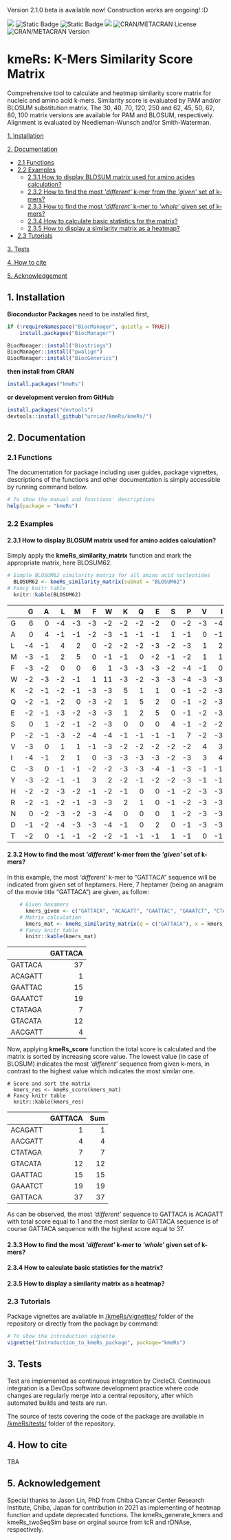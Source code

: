 Version 2.1.0 beta is available now! Construction works are ongoing! :D

![](https://img.shields.io/badge/%20Bioconductor%20BiocCheck-true-green.svg)  ![Static Badge](https://img.shields.io/badge/A-brightgreen?style=flat&logo=Codacy&label=code%20quality)  ![Static Badge](https://img.shields.io/badge/98%25-brightgreen?style=flat&logo=Codacy&label=coverage)  ![](https://img.shields.io/badge/build-passing-brightgreen?style=flat&label=circleci)  ![CRAN/METACRAN License](https://img.shields.io/cran/l/kmeRs)  ![CRAN/METACRAN Version](https://img.shields.io/cran/v/kmeRs)


# kmeRs: K-Mers Similarity Score Matrix

Comprehensive tool to calculate and heatmap similarity score matrix for nucleic and amino acid k-mers. Similarity score is evaluated by PAM and/or BLOSUM substitution matrix. The 30, 40, 70, 120, 250 and 62, 45, 50, 62, 80, 100 matrix versions are available for PAM and BLOSUM, respectively. Alignment is evaluated by Needleman-Wunsch and/or Smith-Waterman. 


[1. Installation](#1-installation)

[2. Documentation](#2-documentation)
- [2.1 Functions](#21-functions)
- [2.2 Examples](#22-examples)
    - [2.3.1 How to display BLOSUM matrix used for amino acides calculation?](#231-how-to-display-blosum-matrix-used-for-amino-acides-calculation)
    - [2.3.2 How to find the most *'different'* k-mer from the *'given'* set of k-mers?](#232-how-to-find-the-most-different-k-mer-from-the-given-set-of-k-mers)
    - [2.3.3 How to find the most *'different'* k-mer to *'whole'* given set of k-mers? ](#233-how-to-find-the-most-different-k-mer-to-whole-given-set-of-k-mers)
    - [2.3.4 How to calculate basic statistics for the matrix?](#234-how-to-calculate-basic-statistics-for-the-matrix)
    - [2.3.5 How to display a similarity matrix as a heatmap?](#235-how-to-display-a-similarity-matrix-as-a-heatmap)
- [2.3 Tutorials](#23-tutorials)
    
[3. Tests](#3-tests)

[4. How to cite](#4-how-to-cite)

[5. Acknowledgement](#5-acknowledgement)



## 1. Installation

**Bioconductor Packages** need to be installed first,
```r
if (!requireNamespace("BiocManager", quietly = TRUE))
    install.packages("BiocManager")

BiocManager::install("Biostrings")
BiocManager::install("pwalign")
BiocManager::install("BiocGenerics")
```
**then install from CRAN**
```r
install.packages("kmeRs")
```
**or development version from GitHub**
```r
install.packages("devtools")
devtools::install_github("urniaz/kmeRs/kmeRs/")
```


## 2. Documentation

### 2.1 Functions
The documentation for package including user guides, package vignettes, descriptions of the functions and other documentation is simply accessible by running command below.

```r
# To show the manual and functions' descriptions 
help(package = "kmeRs")
```

### 2.2 Examples

#### 2.3.1 How to display BLOSUM matrix used for amino acides calculation?

Simply apply the **kmeRs_similarity_matrix** function and mark the appropriate matrix, here BLOSUM62.  

```r
# Simple BLOSUM62 similarity matrix for all amino acid nucleotides
  BLOSUM62 <- kmeRs_similarity_matrix(submat = "BLOSUM62")
# Fancy knitr table
  knitr::kable(BLOSUM62)
```


<table style="width:100%;">
<colgroup>
<col style="width: 4%" />
<col style="width: 4%" />
<col style="width: 4%" />
<col style="width: 4%" />
<col style="width: 4%" />
<col style="width: 4%" />
<col style="width: 4%" />
<col style="width: 4%" />
<col style="width: 4%" />
<col style="width: 4%" />
<col style="width: 4%" />
<col style="width: 4%" />
<col style="width: 4%" />
<col style="width: 4%" />
<col style="width: 4%" />
<col style="width: 4%" />
<col style="width: 4%" />
<col style="width: 4%" />
<col style="width: 4%" />
<col style="width: 4%" />
<col style="width: 4%" />
</colgroup>
<thead>
<tr>
<th style="text-align: left;"></th>
<th style="text-align: right;">G</th>
<th style="text-align: right;">A</th>
<th style="text-align: right;">L</th>
<th style="text-align: right;">M</th>
<th style="text-align: right;">F</th>
<th style="text-align: right;">W</th>
<th style="text-align: right;">K</th>
<th style="text-align: right;">Q</th>
<th style="text-align: right;">E</th>
<th style="text-align: right;">S</th>
<th style="text-align: right;">P</th>
<th style="text-align: right;">V</th>
<th style="text-align: right;">I</th>
<th style="text-align: right;">C</th>
<th style="text-align: right;">Y</th>
<th style="text-align: right;">H</th>
<th style="text-align: right;">R</th>
<th style="text-align: right;">N</th>
<th style="text-align: right;">D</th>
<th style="text-align: right;">T</th>
</tr>
</thead>
<tbody>
<tr>
<td style="text-align: left;">G</td>
<td style="text-align: right;">6</td>
<td style="text-align: right;">0</td>
<td style="text-align: right;">-4</td>
<td style="text-align: right;">-3</td>
<td style="text-align: right;">-3</td>
<td style="text-align: right;">-2</td>
<td style="text-align: right;">-2</td>
<td style="text-align: right;">-2</td>
<td style="text-align: right;">-2</td>
<td style="text-align: right;">0</td>
<td style="text-align: right;">-2</td>
<td style="text-align: right;">-3</td>
<td style="text-align: right;">-4</td>
<td style="text-align: right;">-3</td>
<td style="text-align: right;">-3</td>
<td style="text-align: right;">-2</td>
<td style="text-align: right;">-2</td>
<td style="text-align: right;">0</td>
<td style="text-align: right;">-1</td>
<td style="text-align: right;">-2</td>
</tr>
<tr>
<td style="text-align: left;">A</td>
<td style="text-align: right;">0</td>
<td style="text-align: right;">4</td>
<td style="text-align: right;">-1</td>
<td style="text-align: right;">-1</td>
<td style="text-align: right;">-2</td>
<td style="text-align: right;">-3</td>
<td style="text-align: right;">-1</td>
<td style="text-align: right;">-1</td>
<td style="text-align: right;">-1</td>
<td style="text-align: right;">1</td>
<td style="text-align: right;">-1</td>
<td style="text-align: right;">0</td>
<td style="text-align: right;">-1</td>
<td style="text-align: right;">0</td>
<td style="text-align: right;">-2</td>
<td style="text-align: right;">-2</td>
<td style="text-align: right;">-1</td>
<td style="text-align: right;">-2</td>
<td style="text-align: right;">-2</td>
<td style="text-align: right;">0</td>
</tr>
<tr>
<td style="text-align: left;">L</td>
<td style="text-align: right;">-4</td>
<td style="text-align: right;">-1</td>
<td style="text-align: right;">4</td>
<td style="text-align: right;">2</td>
<td style="text-align: right;">0</td>
<td style="text-align: right;">-2</td>
<td style="text-align: right;">-2</td>
<td style="text-align: right;">-2</td>
<td style="text-align: right;">-3</td>
<td style="text-align: right;">-2</td>
<td style="text-align: right;">-3</td>
<td style="text-align: right;">1</td>
<td style="text-align: right;">2</td>
<td style="text-align: right;">-1</td>
<td style="text-align: right;">-1</td>
<td style="text-align: right;">-3</td>
<td style="text-align: right;">-2</td>
<td style="text-align: right;">-3</td>
<td style="text-align: right;">-4</td>
<td style="text-align: right;">-1</td>
</tr>
<tr>
<td style="text-align: left;">M</td>
<td style="text-align: right;">-3</td>
<td style="text-align: right;">-1</td>
<td style="text-align: right;">2</td>
<td style="text-align: right;">5</td>
<td style="text-align: right;">0</td>
<td style="text-align: right;">-1</td>
<td style="text-align: right;">-1</td>
<td style="text-align: right;">0</td>
<td style="text-align: right;">-2</td>
<td style="text-align: right;">-1</td>
<td style="text-align: right;">-2</td>
<td style="text-align: right;">1</td>
<td style="text-align: right;">1</td>
<td style="text-align: right;">-1</td>
<td style="text-align: right;">-1</td>
<td style="text-align: right;">-2</td>
<td style="text-align: right;">-1</td>
<td style="text-align: right;">-2</td>
<td style="text-align: right;">-3</td>
<td style="text-align: right;">-1</td>
</tr>
<tr>
<td style="text-align: left;">F</td>
<td style="text-align: right;">-3</td>
<td style="text-align: right;">-2</td>
<td style="text-align: right;">0</td>
<td style="text-align: right;">0</td>
<td style="text-align: right;">6</td>
<td style="text-align: right;">1</td>
<td style="text-align: right;">-3</td>
<td style="text-align: right;">-3</td>
<td style="text-align: right;">-3</td>
<td style="text-align: right;">-2</td>
<td style="text-align: right;">-4</td>
<td style="text-align: right;">-1</td>
<td style="text-align: right;">0</td>
<td style="text-align: right;">-2</td>
<td style="text-align: right;">3</td>
<td style="text-align: right;">-1</td>
<td style="text-align: right;">-3</td>
<td style="text-align: right;">-3</td>
<td style="text-align: right;">-3</td>
<td style="text-align: right;">-2</td>
</tr>
<tr>
<td style="text-align: left;">W</td>
<td style="text-align: right;">-2</td>
<td style="text-align: right;">-3</td>
<td style="text-align: right;">-2</td>
<td style="text-align: right;">-1</td>
<td style="text-align: right;">1</td>
<td style="text-align: right;">11</td>
<td style="text-align: right;">-3</td>
<td style="text-align: right;">-2</td>
<td style="text-align: right;">-3</td>
<td style="text-align: right;">-3</td>
<td style="text-align: right;">-4</td>
<td style="text-align: right;">-3</td>
<td style="text-align: right;">-3</td>
<td style="text-align: right;">-2</td>
<td style="text-align: right;">2</td>
<td style="text-align: right;">-2</td>
<td style="text-align: right;">-3</td>
<td style="text-align: right;">-4</td>
<td style="text-align: right;">-4</td>
<td style="text-align: right;">-2</td>
</tr>
<tr>
<td style="text-align: left;">K</td>
<td style="text-align: right;">-2</td>
<td style="text-align: right;">-1</td>
<td style="text-align: right;">-2</td>
<td style="text-align: right;">-1</td>
<td style="text-align: right;">-3</td>
<td style="text-align: right;">-3</td>
<td style="text-align: right;">5</td>
<td style="text-align: right;">1</td>
<td style="text-align: right;">1</td>
<td style="text-align: right;">0</td>
<td style="text-align: right;">-1</td>
<td style="text-align: right;">-2</td>
<td style="text-align: right;">-3</td>
<td style="text-align: right;">-3</td>
<td style="text-align: right;">-2</td>
<td style="text-align: right;">-1</td>
<td style="text-align: right;">2</td>
<td style="text-align: right;">0</td>
<td style="text-align: right;">-1</td>
<td style="text-align: right;">-1</td>
</tr>
<tr>
<td style="text-align: left;">Q</td>
<td style="text-align: right;">-2</td>
<td style="text-align: right;">-1</td>
<td style="text-align: right;">-2</td>
<td style="text-align: right;">0</td>
<td style="text-align: right;">-3</td>
<td style="text-align: right;">-2</td>
<td style="text-align: right;">1</td>
<td style="text-align: right;">5</td>
<td style="text-align: right;">2</td>
<td style="text-align: right;">0</td>
<td style="text-align: right;">-1</td>
<td style="text-align: right;">-2</td>
<td style="text-align: right;">-3</td>
<td style="text-align: right;">-3</td>
<td style="text-align: right;">-1</td>
<td style="text-align: right;">0</td>
<td style="text-align: right;">1</td>
<td style="text-align: right;">0</td>
<td style="text-align: right;">0</td>
<td style="text-align: right;">-1</td>
</tr>
<tr>
<td style="text-align: left;">E</td>
<td style="text-align: right;">-2</td>
<td style="text-align: right;">-1</td>
<td style="text-align: right;">-3</td>
<td style="text-align: right;">-2</td>
<td style="text-align: right;">-3</td>
<td style="text-align: right;">-3</td>
<td style="text-align: right;">1</td>
<td style="text-align: right;">2</td>
<td style="text-align: right;">5</td>
<td style="text-align: right;">0</td>
<td style="text-align: right;">-1</td>
<td style="text-align: right;">-2</td>
<td style="text-align: right;">-3</td>
<td style="text-align: right;">-4</td>
<td style="text-align: right;">-2</td>
<td style="text-align: right;">0</td>
<td style="text-align: right;">0</td>
<td style="text-align: right;">0</td>
<td style="text-align: right;">2</td>
<td style="text-align: right;">-1</td>
</tr>
<tr>
<td style="text-align: left;">S</td>
<td style="text-align: right;">0</td>
<td style="text-align: right;">1</td>
<td style="text-align: right;">-2</td>
<td style="text-align: right;">-1</td>
<td style="text-align: right;">-2</td>
<td style="text-align: right;">-3</td>
<td style="text-align: right;">0</td>
<td style="text-align: right;">0</td>
<td style="text-align: right;">0</td>
<td style="text-align: right;">4</td>
<td style="text-align: right;">-1</td>
<td style="text-align: right;">-2</td>
<td style="text-align: right;">-2</td>
<td style="text-align: right;">-1</td>
<td style="text-align: right;">-2</td>
<td style="text-align: right;">-1</td>
<td style="text-align: right;">-1</td>
<td style="text-align: right;">1</td>
<td style="text-align: right;">0</td>
<td style="text-align: right;">1</td>
</tr>
<tr>
<td style="text-align: left;">P</td>
<td style="text-align: right;">-2</td>
<td style="text-align: right;">-1</td>
<td style="text-align: right;">-3</td>
<td style="text-align: right;">-2</td>
<td style="text-align: right;">-4</td>
<td style="text-align: right;">-4</td>
<td style="text-align: right;">-1</td>
<td style="text-align: right;">-1</td>
<td style="text-align: right;">-1</td>
<td style="text-align: right;">-1</td>
<td style="text-align: right;">7</td>
<td style="text-align: right;">-2</td>
<td style="text-align: right;">-3</td>
<td style="text-align: right;">-3</td>
<td style="text-align: right;">-3</td>
<td style="text-align: right;">-2</td>
<td style="text-align: right;">-2</td>
<td style="text-align: right;">-2</td>
<td style="text-align: right;">-1</td>
<td style="text-align: right;">-1</td>
</tr>
<tr>
<td style="text-align: left;">V</td>
<td style="text-align: right;">-3</td>
<td style="text-align: right;">0</td>
<td style="text-align: right;">1</td>
<td style="text-align: right;">1</td>
<td style="text-align: right;">-1</td>
<td style="text-align: right;">-3</td>
<td style="text-align: right;">-2</td>
<td style="text-align: right;">-2</td>
<td style="text-align: right;">-2</td>
<td style="text-align: right;">-2</td>
<td style="text-align: right;">-2</td>
<td style="text-align: right;">4</td>
<td style="text-align: right;">3</td>
<td style="text-align: right;">-1</td>
<td style="text-align: right;">-1</td>
<td style="text-align: right;">-3</td>
<td style="text-align: right;">-3</td>
<td style="text-align: right;">-3</td>
<td style="text-align: right;">-3</td>
<td style="text-align: right;">0</td>
</tr>
<tr>
<td style="text-align: left;">I</td>
<td style="text-align: right;">-4</td>
<td style="text-align: right;">-1</td>
<td style="text-align: right;">2</td>
<td style="text-align: right;">1</td>
<td style="text-align: right;">0</td>
<td style="text-align: right;">-3</td>
<td style="text-align: right;">-3</td>
<td style="text-align: right;">-3</td>
<td style="text-align: right;">-3</td>
<td style="text-align: right;">-2</td>
<td style="text-align: right;">-3</td>
<td style="text-align: right;">3</td>
<td style="text-align: right;">4</td>
<td style="text-align: right;">-1</td>
<td style="text-align: right;">-1</td>
<td style="text-align: right;">-3</td>
<td style="text-align: right;">-3</td>
<td style="text-align: right;">-3</td>
<td style="text-align: right;">-3</td>
<td style="text-align: right;">-1</td>
</tr>
<tr>
<td style="text-align: left;">C</td>
<td style="text-align: right;">-3</td>
<td style="text-align: right;">0</td>
<td style="text-align: right;">-1</td>
<td style="text-align: right;">-1</td>
<td style="text-align: right;">-2</td>
<td style="text-align: right;">-2</td>
<td style="text-align: right;">-3</td>
<td style="text-align: right;">-3</td>
<td style="text-align: right;">-4</td>
<td style="text-align: right;">-1</td>
<td style="text-align: right;">-3</td>
<td style="text-align: right;">-1</td>
<td style="text-align: right;">-1</td>
<td style="text-align: right;">9</td>
<td style="text-align: right;">-2</td>
<td style="text-align: right;">-3</td>
<td style="text-align: right;">-3</td>
<td style="text-align: right;">-3</td>
<td style="text-align: right;">-3</td>
<td style="text-align: right;">-1</td>
</tr>
<tr>
<td style="text-align: left;">Y</td>
<td style="text-align: right;">-3</td>
<td style="text-align: right;">-2</td>
<td style="text-align: right;">-1</td>
<td style="text-align: right;">-1</td>
<td style="text-align: right;">3</td>
<td style="text-align: right;">2</td>
<td style="text-align: right;">-2</td>
<td style="text-align: right;">-1</td>
<td style="text-align: right;">-2</td>
<td style="text-align: right;">-2</td>
<td style="text-align: right;">-3</td>
<td style="text-align: right;">-1</td>
<td style="text-align: right;">-1</td>
<td style="text-align: right;">-2</td>
<td style="text-align: right;">7</td>
<td style="text-align: right;">2</td>
<td style="text-align: right;">-2</td>
<td style="text-align: right;">-2</td>
<td style="text-align: right;">-3</td>
<td style="text-align: right;">-2</td>
</tr>
<tr>
<td style="text-align: left;">H</td>
<td style="text-align: right;">-2</td>
<td style="text-align: right;">-2</td>
<td style="text-align: right;">-3</td>
<td style="text-align: right;">-2</td>
<td style="text-align: right;">-1</td>
<td style="text-align: right;">-2</td>
<td style="text-align: right;">-1</td>
<td style="text-align: right;">0</td>
<td style="text-align: right;">0</td>
<td style="text-align: right;">-1</td>
<td style="text-align: right;">-2</td>
<td style="text-align: right;">-3</td>
<td style="text-align: right;">-3</td>
<td style="text-align: right;">-3</td>
<td style="text-align: right;">2</td>
<td style="text-align: right;">8</td>
<td style="text-align: right;">0</td>
<td style="text-align: right;">1</td>
<td style="text-align: right;">-1</td>
<td style="text-align: right;">-2</td>
</tr>
<tr>
<td style="text-align: left;">R</td>
<td style="text-align: right;">-2</td>
<td style="text-align: right;">-1</td>
<td style="text-align: right;">-2</td>
<td style="text-align: right;">-1</td>
<td style="text-align: right;">-3</td>
<td style="text-align: right;">-3</td>
<td style="text-align: right;">2</td>
<td style="text-align: right;">1</td>
<td style="text-align: right;">0</td>
<td style="text-align: right;">-1</td>
<td style="text-align: right;">-2</td>
<td style="text-align: right;">-3</td>
<td style="text-align: right;">-3</td>
<td style="text-align: right;">-3</td>
<td style="text-align: right;">-2</td>
<td style="text-align: right;">0</td>
<td style="text-align: right;">5</td>
<td style="text-align: right;">0</td>
<td style="text-align: right;">-2</td>
<td style="text-align: right;">-1</td>
</tr>
<tr>
<td style="text-align: left;">N</td>
<td style="text-align: right;">0</td>
<td style="text-align: right;">-2</td>
<td style="text-align: right;">-3</td>
<td style="text-align: right;">-2</td>
<td style="text-align: right;">-3</td>
<td style="text-align: right;">-4</td>
<td style="text-align: right;">0</td>
<td style="text-align: right;">0</td>
<td style="text-align: right;">0</td>
<td style="text-align: right;">1</td>
<td style="text-align: right;">-2</td>
<td style="text-align: right;">-3</td>
<td style="text-align: right;">-3</td>
<td style="text-align: right;">-3</td>
<td style="text-align: right;">-2</td>
<td style="text-align: right;">1</td>
<td style="text-align: right;">0</td>
<td style="text-align: right;">6</td>
<td style="text-align: right;">1</td>
<td style="text-align: right;">0</td>
</tr>
<tr>
<td style="text-align: left;">D</td>
<td style="text-align: right;">-1</td>
<td style="text-align: right;">-2</td>
<td style="text-align: right;">-4</td>
<td style="text-align: right;">-3</td>
<td style="text-align: right;">-3</td>
<td style="text-align: right;">-4</td>
<td style="text-align: right;">-1</td>
<td style="text-align: right;">0</td>
<td style="text-align: right;">2</td>
<td style="text-align: right;">0</td>
<td style="text-align: right;">-1</td>
<td style="text-align: right;">-3</td>
<td style="text-align: right;">-3</td>
<td style="text-align: right;">-3</td>
<td style="text-align: right;">-3</td>
<td style="text-align: right;">-1</td>
<td style="text-align: right;">-2</td>
<td style="text-align: right;">1</td>
<td style="text-align: right;">6</td>
<td style="text-align: right;">-1</td>
</tr>
<tr>
<td style="text-align: left;">T</td>
<td style="text-align: right;">-2</td>
<td style="text-align: right;">0</td>
<td style="text-align: right;">-1</td>
<td style="text-align: right;">-1</td>
<td style="text-align: right;">-2</td>
<td style="text-align: right;">-2</td>
<td style="text-align: right;">-1</td>
<td style="text-align: right;">-1</td>
<td style="text-align: right;">-1</td>
<td style="text-align: right;">1</td>
<td style="text-align: right;">-1</td>
<td style="text-align: right;">0</td>
<td style="text-align: right;">-1</td>
<td style="text-align: right;">-1</td>
<td style="text-align: right;">-2</td>
<td style="text-align: right;">-2</td>
<td style="text-align: right;">-1</td>
<td style="text-align: right;">0</td>
<td style="text-align: right;">-1</td>
<td style="text-align: right;">5</td>
</tr>
</tbody>
</table>

#### 2.3.2 How to find the most *'different'* k-mer from the *'given'* set of k-mers?


In this example, the most *‘different’* k-mer to “GATTACA” sequence will
be indicated from given set of heptamers. Here, 7 heptamer (being an
anagram of the movie title “GATTACA”) are given, as follow:

```r
    # Given hexamers
      kmers_given <- c("GATTACA", "ACAGATT", "GAATTAC", "GAAATCT", "CTATAGA", "GTACATA", "AACGATT")
    # Matrix calculation 
      kmers_mat <- kmeRs_similarity_matrix(q = c("GATTACA"), x = kmers_given , submat = "BLOSUM62") 
    # Fancy knitr table
      knitr::kable(kmers_mat) 
```


<table>
<thead>
<tr>
<th style="text-align: left;"></th>
<th style="text-align: right;">GATTACA</th>
</tr>
</thead>
<tbody>
<tr>
<td style="text-align: left;">GATTACA</td>
<td style="text-align: right;">37</td>
</tr>
<tr>
<td style="text-align: left;">ACAGATT</td>
<td style="text-align: right;">1</td>
</tr>
<tr>
<td style="text-align: left;">GAATTAC</td>
<td style="text-align: right;">15</td>
</tr>
<tr>
<td style="text-align: left;">GAAATCT</td>
<td style="text-align: right;">19</td>
</tr>
<tr>
<td style="text-align: left;">CTATAGA</td>
<td style="text-align: right;">7</td>
</tr>
<tr>
<td style="text-align: left;">GTACATA</td>
<td style="text-align: right;">12</td>
</tr>
<tr>
<td style="text-align: left;">AACGATT</td>
<td style="text-align: right;">4</td>
</tr>
</tbody>
</table>

Now, applying **kmeRs\_score** function the total score is calculated
and the matrix is sorted by increasing score value. The lowest value (in
case of BLOSUM) indicates the most *‘different’* sequence from given
k-mers, in contrast to the highest value which indicates the most
similar one.

    # Score and sort the matrix  
      kmers_res <- kmeRs_score(kmers_mat)
    # Fancy knitr table
      knitr::kable(kmers_res)

<table>
<thead>
<tr>
<th style="text-align: left;"></th>
<th style="text-align: right;">GATTACA</th>
<th style="text-align: right;">Sum</th>
</tr>
</thead>
<tbody>
<tr>
<td style="text-align: left;">ACAGATT</td>
<td style="text-align: right;">1</td>
<td style="text-align: right;">1</td>
</tr>
<tr>
<td style="text-align: left;">AACGATT</td>
<td style="text-align: right;">4</td>
<td style="text-align: right;">4</td>
</tr>
<tr>
<td style="text-align: left;">CTATAGA</td>
<td style="text-align: right;">7</td>
<td style="text-align: right;">7</td>
</tr>
<tr>
<td style="text-align: left;">GTACATA</td>
<td style="text-align: right;">12</td>
<td style="text-align: right;">12</td>
</tr>
<tr>
<td style="text-align: left;">GAATTAC</td>
<td style="text-align: right;">15</td>
<td style="text-align: right;">15</td>
</tr>
<tr>
<td style="text-align: left;">GAAATCT</td>
<td style="text-align: right;">19</td>
<td style="text-align: right;">19</td>
</tr>
<tr>
<td style="text-align: left;">GATTACA</td>
<td style="text-align: right;">37</td>
<td style="text-align: right;">37</td>
</tr>
</tbody>
</table>

As can be observed, the most *‘different’* sequence to GATTACA is
ACAGATT with total score equal to 1 and the most similar to GATTACA
sequence is of course GATTACA sequence with the highest score equal to
37.



#### 2.3.3 How to find the most *'different'* k-mer to *'whole'* given set of k-mers?

#### 2.3.4 How to calculate basic statistics for the matrix?

#### 2.3.5 How to display a similarity matrix as a heatmap?


### 2.3 Tutorials

Package vignettes are avaliable in [/kmeRs/vignettes/](/kmeRs/vignettes/) folder of the repository or directly from the package by command:

```r
# To show the introduction vignette
vignette("Introduction_to_kmeRs_package", package="kmeRs")
```


## 3. Tests

Test are implemented as continuous integration by CircleCI. Continuous integration is a DevOps software development practice where code changes are regularly merge into a central repository, after which automated builds and tests are run.

The source of tests covering the code of the package are available in [/kmeRs/tests/](/kmeRs/tests/) folder of the repository.


## 4. How to cite

TBA


## 5. Acknowledgement

Special thanks to Jason Lin, PhD from Chiba Cancer Center Research Institute, Chiba, Japan for contribution in 2021 as implementing of heatmap function and update deprecated functions. The kmeRs_generate_kmers and kmeRs_twoSeqSim base on orginal source from tcR and rDNAse, respectively.
